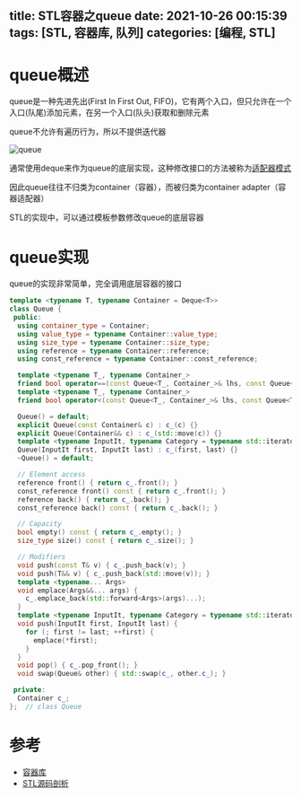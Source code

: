 title: STL容器之queue
date: 2021-10-26 00:15:39
tags: [STL, 容器库, 队列]
categories: [编程, STL]
---

# queue概述

queue是一种先进先出(First In First Out, FIFO)，它有两个入口，但只允许在一个入口(队尾)添加元素，在另一个入口(队头)获取和删除元素

queue不允许有遍历行为，所以不提供迭代器

![queue](https://gwq5210.github.io/images/queue.png)

通常使用deque来作为queue的底层实现，这种修改接口的方法被称为[适配器模式](/2021/10/26/设计模式之适配器模式/)

因此queue往往不归类为container（容器），而被归类为container adapter（容器适配器）

STL的实现中，可以通过模板参数修改queue的底层容器

# queue实现

queue的实现非常简单，完全调用底层容器的接口

```cpp
template <typename T, typename Container = Deque<T>>
class Queue {
 public:
  using container_type = Container;
  using value_type = typename Container::value_type;
  using size_type = typename Container::size_type;
  using reference = typename Container::reference;
  using const_reference = typename Container::const_reference;

  template <typename T_, typename Container_>
  friend bool operator==(const Queue<T_, Container_>& lhs, const Queue<T_, Container_>& rhs);
  template <typename T_, typename Container_>
  friend bool operator<(const Queue<T_, Container_>& lhs, const Queue<T_, Container_>& rhs);

  Queue() = default;
  explicit Queue(const Container& c) : c_(c) {}
  explicit Queue(Container&& c) : c_(std::move(c)) {}
  template <typename InputIt, typename Category = typename std::iterator_traits<InputIt>::iterator_category>
  Queue(InputIt first, InputIt last) : c_(first, last) {}
  ~Queue() = default;

  // Element access
  reference front() { return c_.front(); }
  const_reference front() const { return c_.front(); }
  reference back() { return c_.back(); }
  const_reference back() const { return c_.back(); }

  // Capacity
  bool empty() const { return c_.empty(); }
  size_type size() const { return c_.size(); }

  // Modifiers
  void push(const T& v) { c_.push_back(v); }
  void push(T&& v) { c_.push_back(std::move(v)); }
  template <typename... Args>
  void emplace(Args&&... args) {
    c_.emplace_back(std::forward<Args>(args)...);
  }
  template <typename InputIt, typename Category = typename std::iterator_traits<InputIt>::iterator_category>
  void push(InputIt first, InputIt last) {
    for (; first != last; ++first) {
      emplace(*first);
    }
  }
  void pop() { c_.pop_front(); }
  void swap(Queue& other) { std::swap(c_, other.c_); }

 private:
  Container c_;
};  // class Queue
```

# 参考

- [容器库](https://zh.cppreference.com/w/cpp/container/queue)
- [STL源码剖析](https://item.jd.com/11821611.html)
